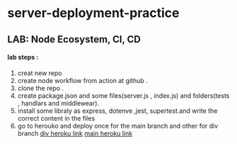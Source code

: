 # server-deployment-practice
## LAB: Node Ecosystem, CI, CD
#### lab steps :
1. creat new repo
2. create node workflow from action at github .
3. clone the repo .
4. create package.json and some files(server.js , index.js) and folders(tests , handlars and middlewear).
5. install some libraly as express, dotenve ,jest, supertest.and write the correct content in the files
6. go to herouko and deploy once for the main branch and other for div branch 
[div heroku link](https://siham-server-deploy-dev.herokuapp.com/)
[main heroku link](https://siham-server-deploy-prod.herokuapp.com/)